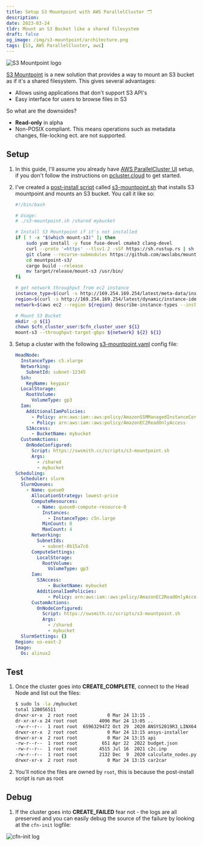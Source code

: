 ```yaml
---
title: Setup S3 Mountpoint with AWS ParallelCluster 🗂
description:
date: 2023-03-24
tldr: Mount an S3 Bucket like a shared filesystem
draft: false
og_image: /img/s3-mountpoint/architecture.png
tags: [S3, AWS ParallelCluster, aws]
---
```


![S3 Mountpoint logo](/img/s3-mountpoint/architecture.png)

[S3 Mountpoint](https://aws.amazon.com/about-aws/whats-new/2023/03/mountpoint-amazon-s3/) is a new solution that provides a way to mount an S3 bucket as if it's a shared filesystem. This gives several advantages:

* Allows using applications that don't support S3 API's
* Easy interface for users to browse files in S3

So what are the downsides?

* **Read-only** in alpha
* Non-POSIX compliant. This means operations such as metadata changes, file-locking ect. are not supported.

## Setup

1. In this guide, I'll assume you already have [AWS ParallelCluster UI](https://pcluster.cloud) setup, if you don't follow the instructions on [pcluster.cloud](https://pcluster.cloud) to get started.

1. I've created a [post-install script](https://docs.aws.amazon.com/parallelcluster/latest/ug/custom-bootstrap-actions-v3.html) called [s3-mountpoint.sh](/scripts/s3-mountpoint.sh) that installs S3 mountpoint and mounts an S3 bucket. You call it like so:

    ```bash
    #!/bin/bash

    # Usage:
    # ./s3-mountpoint.sh /shared mybucket

    # Install S3 Mountpoint if it's not installed
    if [ ! -x "$(which mount-s3)" ]; then
        sudo yum install -y fuse fuse-devel cmake3 clang-devel
        curl --proto '=https' --tlsv1.2 -sSf https://sh.rustup.rs | sh -s -- -y && source "$HOME/.cargo/env"
        git clone --recurse-submodules https://github.com/awslabs/mountpoint-s3.git
        cd mountpoint-s3/
        cargo build --release
        mv target/release/mount-s3 /usr/bin/
    fi

    # get network throughput from ec2 instance
    instance_type=$(curl -s http://169.254.169.254/latest/meta-data/instance-type)
    region=$(curl -s http://169.254.169.254/latest/dynamic/instance-identity/document | grep region|awk -F\" '{print $4}')
    network=$(aws ec2 --region ${region} describe-instance-types --instance-types ${instance_type} --query "InstanceTypes[].[NetworkInfo.NetworkPerformance]" --output text | grep -o '[0-9]\+')

    # Mount S3 Bucket
    mkdir -p ${1}
    chown $cfn_cluster_user:$cfn_cluster_user ${1}
    mount-s3 --throughput-target-gbps ${network} ${2} ${1}
    ```

1. Setup a cluster with the following [s3-mountpoint.yaml](/static/templates/s3-mountpoint.yaml) config file:

    ```yaml
    HeadNode:
      InstanceType: c5.xlarge
      Networking:
        SubnetId: subnet-12345
      Ssh:
        KeyName: keypair
      LocalStorage:
        RootVolume:
          VolumeType: gp3
      Iam:
        AdditionalIamPolicies:
          - Policy: arn:aws:iam::aws:policy/AmazonSSMManagedInstanceCore
          - Policy: arn:aws:iam::aws:policy/AmazonEC2ReadOnlyAccess
        S3Access:
          - BucketName: mybucket
      CustomActions:
        OnNodeConfigured:
          Script: https://swsmith.cc/scripts/s3-mountpoint.sh
          Args:
            - /shared
            - mybucket
    Scheduling:
      Scheduler: slurm
      SlurmQueues:
        - Name: queue0
          AllocationStrategy: lowest-price
          ComputeResources:
            - Name: queue0-compute-resource-0
              Instances:
                - InstanceType: c5n.large
              MinCount: 0
              MaxCount: 4
          Networking:
            SubnetIds:
              - subnet-8b15a7c6
          ComputeSettings:
            LocalStorage:
              RootVolume:
                VolumeType: gp3
          Iam:
            S3Access:
                - BucketName: mybucket
            AdditionalIamPolicies:
                - Policy: arn:aws:iam::aws:policy/AmazonEC2ReadOnlyAccess
          CustomActions:
            OnNodeConfigured:
              Script: https://swsmith.cc/scripts/s3-mountpoint.sh
              Args:
                - /shared
                - mybucket
      SlurmSettings: {}
    Region: us-east-2
    Image:
      Os: alinux2
    ```

## Test

1. Once the cluster goes into **CREATE_COMPLETE**, connect to the Head Node and list out the files:

    ```bash
    $ sudo ls -la /mybucket
    total 120056511
    drwxr-xr-x  2 root root           0 Mar 24 13:15 .
    dr-xr-xr-x 24 root root        4096 Mar 24 13:05 ..
    -rw-r--r--  1 root root  6596329472 Oct 29  2020 ANSYS2019R3_LINX64_Disk2.iso
    drwxr-xr-x  2 root root           0 Mar 24 13:15 ansys-installer
    drwxr-xr-x  2 root root           0 Mar 24 13:15 api
    -rw-r--r--  1 root root         651 Apr 22  2022 budget.json
    -rw-r--r--  1 root root        4515 Jul 16  2021 c2c.inp
    -rw-r--r--  1 root root        2132 Dec  9  2020 calculate_nodes.py
    drwxr-xr-x  2 root root           0 Mar 24 13:15 car2car
    ```

1. You'll notice the files are owned by `root`, this is because the post-install script is run as root

## Debug

1. If the cluster goes into **CREATE_FAILED** fear not - the logs are all preserved and you can easily debug the source of the failure by looking at the `cfn-init` logfile:

![cfn-init log](/img/s3-mountpoint/cfn-init.png)
